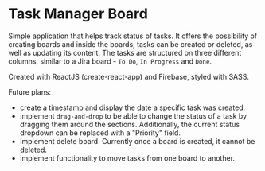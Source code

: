 # Task Manager Board

Simple application that helps track status of tasks. It offers the possibility of creating boards and inside the boards, tasks can be created or deleted, as well as updating its content. The tasks are structured on three different columns, similar to a Jira board - `To Do`, `In Progress` and `Done`.

Created with ReactJS (create-react-app) and Firebase, styled with SASS.

Future plans:

- create a timestamp and display the date a specific task was created.
- implement `drag-and-drop` to be able to change the status of a task by dragging them around the sections. Additionally, the current status dropdown can be replaced with a "Priority" field.
- implement delete board. Currently once a board is created, it cannot be deleted.
- implement functionality to move tasks from one board to another.
